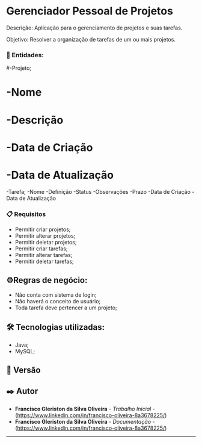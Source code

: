 # Gerenciador Pessoal de Projetos

Descrição: Aplicação para o gerenciamento de projetos e suas tarefas.

Objetivo: Resolver a organização de tarefas de um ou mais projetos.


### 🚀 Entidades:

#-Projeto;
#	-Nome
#	-Descrição
#	-Data de Criação
#	-Data de Atualização
-Tarefa;
	-Nome
	-Definição
	-Status
	-Observações
	-Prazo
	-Data de Criação
	-Data de Atualização


### 📋 Requisitos

- Permitir criar projetos;
- Permitir alterar projetos;
- Permitir deletar projetos;
- Permitir criar tarefas;
- Permitir alterar tarefas;
- Permitir deletar tarefas;


## ⚙️Regras de negócio:

- Não conta com sistema de login;
- Não haverá o conceito de usuário;
- Toda tarefa deve pertencer a um projeto;



## 🛠️ Tecnologias utilizadas:
- Java;
- MySQL;



## 📌 Versão



## ✒️ Autor

* **Francisco Gleriston da Silva Oliveira** - *Trabalho Inicial* - (https://www.linkedin.com/in/francisco-oliveira-8a3678225/)
* **Francisco Gleriston da Silva Oliveira** - *Documentação* - (https://www.linkedin.com/in/francisco-oliveira-8a3678225/)

---
